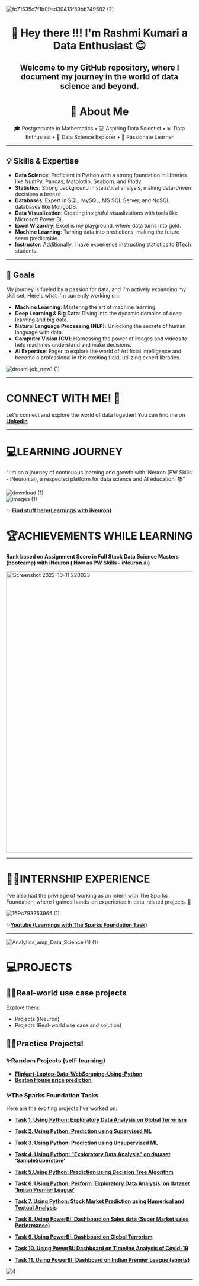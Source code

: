 
![fc71635c7f1b09ed30413f59bb749582 (2)](https://github.com/rashmiKumari03/rashmiKumari03/assets/86485003/fff59f5c-a783-4f23-9ae3-096d7e2aaa1c)

<div align="center" ">
  <h1>👋 Hey there !!! I'm Rashmi Kumari a Data Enthusiast 😊</h1>
  <h2>Welcome to my GitHub repository, where I document my journey in the world of data science and beyond.</h2>
</div>

<h1 align="center">🚀 About Me</h1>
<p align="center">
  🎓 Postgraduate in Mathematics • 💻 Aspiring Data Scientist • 📊 Data Enthusiast • 🤖 Data Science Explorer • 📖 Passionate Learner
</p>

---


## 💡 Skills & Expertise

- **Data Science**: Proficient in Python with a strong foundation in libraries like NumPy, Pandas, Matplotlib, Seaborn, and Plotly.
- **Statistics**: Strong background in statistical analysis, making data-driven decisions a breeze.
- **Databases**: Expert in SQL, MySQL, MS SQL Server, and NoSQL databases like MongoDB.
- **Data Visualization**: Creating insightful visualizations with tools like Microsoft Power BI.
- **Excel Wizardry**: Excel is my playground, where data turns into gold.
- **Machine Learning**: Turning data into predictions, making the future seem predictable.
- **Instructor**: Additionally, I have experience instructing statistics to BTech students.

---

## 🎯 Goals

My journey is fueled by a passion for data, and I'm actively expanding my skill set. Here's what I'm currently working on:

- **Machine Learning**: Mastering the art of machine learning.
- **Deep Learning & Big Data**: Diving into the dynamic domains of deep learning and big data.
- **Natural Language Processing (NLP)**: Unlocking the secrets of human language with data.
- **Computer Vision (CV)**: Harnessing the power of images and videos to help machines understand and make decisions.
- **AI Expertise**: Eager to explore the world of Artificial Intelligence and become a professional in this exciting field, utilizing expert libraries.



![dream-job_new1 (1)](https://github.com/rashmiKumari03/rashmiKumari03/assets/86485003/41ea8563-fdf5-431a-8d0a-e7a1be53be6f)

--------------------------------------------------------------------------------------------------------------------------------------------

# CONNECT WITH ME! 🤝


Let's connect and explore the world of data together! You can find me on [**LinkedIn**](https://www.linkedin.com/in/rashmi-kumari-79b6661b4/) 



-----------------------------------------------------------------------------------------------------------------------------------------

# 💻LEARNING JOURNEY 
"I'm on a journey of continuous learning and growth with iNeuron (PW Skills - iNeuron.ai), a respected platform for data science and AI education. 📚"



![download (1)](https://github.com/rashmiKumari03/rashmiKumari03/assets/86485003/6c89a61b-05b6-4f5a-b1c2-397e3d032a84)     
![images (1)](https://github.com/rashmiKumari03/rashmiKumari03/assets/86485003/4f018ab2-7781-41dc-8674-6bcd43dca7f4)


✨ [**Find stuff here(Learnings with iNeuron)**](https://github.com/rashmiKumari03/Ineuron.ai_Learnings)



# 🏆ACHIEVEMENTS WHILE LEARNING 
**Rank based on Assignment Score in Full Stack Data Science Masters (bootcamp) with iNeuron ( Now as PW Skills - iNeuron.ai)**

<img width="760" alt="Screenshot 2023-10-11 220023" src="https://github.com/rashmiKumari03/rashmiKumari03/assets/86485003/1f37fed0-8018-427a-8409-c03ccc8440a1">

-------------------------------------------------------------------------------------------------------------------------------------------------------

# 👩‍💻INTERNSHIP EXPERIENCE
I've also had the privilege of working as an intern with The Sparks Foundation, where I gained hands-on experience in data-related projects. 💼


![1694793353965 (1)](https://github.com/rashmiKumari03/rashmiKumari03/assets/86485003/1b591c37-cc53-4d29-b42c-eafeb8a76c94)


✨[**Youtube (Learnings with The Sparks Foundation Task)**](https://www.youtube.com/playlist?list=PLI-kcWb2nYztRxE2jUc0lKAIDGNc8y6Vh)

---------------------------------------------------------------------------------------------------------------------------------------------------------


![Analytics_amp_Data_Science (1) (1)](https://github.com/rashmiKumari03/rashmiKumari03/assets/86485003/24c1784c-d9c8-48a3-94b2-291e4d63cd68)

# 💻PROJECTS

## 👩‍💻Real-world use case projects
Explore them:
- Projects (iNeuron)
- Projects (Real-world use case and solution)


## 👩‍💻Practice Projects!

### ✨Random Projects (self-learning)
- [**Flipkart-Laptop-Data-WebScraping-Using-Python**](https://github.com/rashmiKumari03/Flipkart-Laptop-Data-WebScraping-Using-Python)
- [**Boston House price prediction**](https://github.com/rashmiKumari03/Boston_Housing_Price_Prediction)

### ✨The Sparks Foundation Tasks
Here are  the exciting projects I've worked on:

- [**Task 1. Using Python: Exploratory Data Analysis on Global Terrorism**](https://github.com/rashmiKumari03/Exploratory-Data-Analysis-on-Global-Terrorism-TSF)

- [**Task 2. Using Python: Prediction using Supervised ML**](https://github.com/rashmiKumari03/Prediciton-Using-Supervised-Learning)

- [**Task 3. Using Python: Prediction using Unsupervised ML**](https://github.com/rashmiKumari03/Prediction-Using-Unsupervised-Machine-Learning-TSF-)

- [**Task 4. Using Python: "Exploratory Data Analysis" on dataset ‘SampleSuperstore’**](https://github.com/rashmiKumari03/Exploratory-Data-Analysis-Retail-Superstore-Dataset)

- [**Task 5.Using Python: Prediction using Decision Tree Algorithm**](https://github.com/rashmiKumari03/Prediction-using-decision-tree-algorithm)

- [**Task 6. Using Python: Perform ‘Exploratory Data Analysis’ on dataset ‘Indian Premier League’**](https://github.com/rashmiKumari03/Exploratory-Data-Analysis-on-Sports-data-IPL-)

- [**Task 7. Using Python: Stock Market Prediction using Numerical and Textual Analysis**](https://github.com/rashmiKumari03/STOCK-MARKET-PREDICTION-USING-NUMERICAL-AND-TEXTUAL-ANALYSIS-TSF-)

- [**Task 8. Using PowerBI: Dashboard on Sales data (Super Market sales Performance)**](https://github.com/rashmiKumari03/Dashboard-Super-Market-Sales-Performance-Using-PowerBi)

- [**Task 9. Using PowerBI: Dashboard on  Global Terrorism**](https://github.com/rashmiKumari03/Dashboard_Global_Terrorism-Using-Power-BI)
     
- [**Task 10. Using PowerBI: Dashboard on Timeline Analysis of Covid-19**](https://github.com/rashmiKumari03/Timeline-Analysis-of-Covid-19-Using-Power-Bi)

- [**Task 11. Using PowerBI: Dashboard on Indian Premier League (sports)**](https://github.com/rashmiKumari03/Exploratory-Data-Analysis---Sports-Indian-Premier-League-Using-Power-Bi)


![4](https://github.com/rashmiKumari03/rashmiKumari03/assets/86485003/8a9d4da5-e59b-450a-88bf-f9961bd4506b)


------------------------------------------------------------------------------------------------------------------------------------------------------------------

